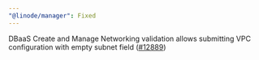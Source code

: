 ```yaml
---
"@linode/manager": Fixed
---
```


DBaaS Create and Manage Networking validation allows submitting VPC configuration with empty subnet field ([#12889](https://github.com/linode/manager/pull/12889))
